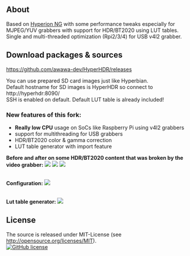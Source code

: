 ## About 

Based on [Hyperion NG](https://github.com/hyperion-project/hyperion.ng) with some performance tweaks especially for MJPEG/YUV grabbers with support for HDR/BT2020 using LUT tables.<br/>
Single and multi-threaded optimization (Rpi2/3/4) for USB v4l2 grabber.

## Download packages & sources

https://github.com/awawa-dev/HyperHDR/releases

You can use prepared SD card images just like Hyperbian.<br/>
Default hostname for SD images is HyperHDR so connect to http://hyperhdr:8090/<br/>
SSH is enabled on default. Default LUT table is already included!

### New features of this fork:

* <b>Really low CPU</b> usage on SoCs like Raspberry Pi using v4l2 grabbers
* support for multithreading for USB grabbers
* HDR/BT2020 color & gamma correction
* LUT table generator with import feature

<b>Before and after on some HDR/BT2020 content that was broken by the video grabber:</b>
<img src='https://i.postimg.cc/SRdv0VFd/compare0.png'/>
<img src='https://i.postimg.cc/7PncTPGz/compare1.png'/>
<img src='https://i.postimg.cc/9FXkP3Zn/compare2.png'/>

<br/><b>Configuration:</b>
<img src='https://i.postimg.cc/prymCNLj/screenshot8.png'/>

<br/><b>Lut table generator:</b>
<img src='https://i.postimg.cc/mgVhv219/lutgenerator.png'/>

## License
The source is released under MIT-License (see http://opensource.org/licenses/MIT).<br>
[![GitHub license](https://img.shields.io/badge/License-MIT-yellow.svg)](https://raw.githubusercontent.com/hyperion-project/hyperion.ng/master/LICENSE)
